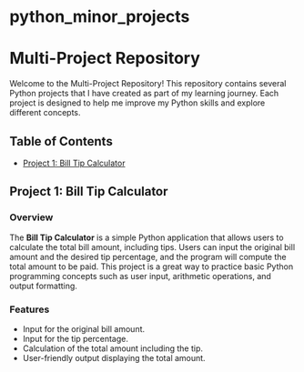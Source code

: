 # python_minor_projects

# Multi-Project Repository

Welcome to the Multi-Project Repository! This repository contains several Python projects that I have created as part of my learning journey. Each project is designed to help me improve my Python skills and explore different concepts.

## Table of Contents

- [Project 1: Bill Tip Calculator](#project-1-bill-tip-calculator)

## Project 1: Bill Tip Calculator

### Overview
The **Bill Tip Calculator** is a simple Python application that allows users to calculate the total bill amount, including tips. Users can input the original bill amount and the desired tip percentage, and the program will compute the total amount to be paid. This project is a great way to practice basic Python programming concepts such as user input, arithmetic operations, and output formatting.

### Features
- Input for the original bill amount.
- Input for the tip percentage.
- Calculation of the total amount including the tip.
- User-friendly output displaying the total amount.
